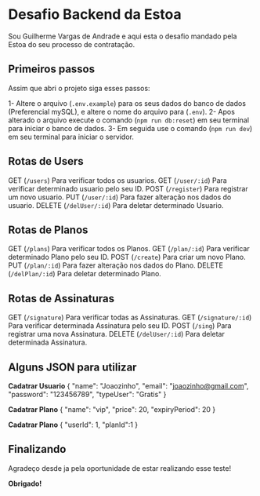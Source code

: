 # Desafio Backend da Estoa

Sou Guilherme Vargas de Andrade e aqui esta o desafio mandado pela Estoa do seu processo de contratação.


## Primeiros passos

Assim que abri o projeto siga esses passos:

1- Altere o arquivo (`.env.example`) para os seus dados do banco de dados (Preferencial mySQL), e altere o nome do arquivo para (`.env`).
2- Apos alterado o arquivo  execute o comando (`npm run db:reset`) em seu terminal para iniciar o banco de dados.
3- Em seguida use o comando (`npm run dev`) em seu terminal para iniciar o servidor.

## Rotas de Users

GET (`/users`) Para verificar todos os usuarios.
GET (`/user/:id`) Para verificar determinado usuario pelo seu ID.
POST (`/register`) Para registrar um novo usuario.
PUT (`/user/:id`) Para fazer alteração nos dados do usuario.
DELETE (`/delUser/:id`) Para deletar determinado Usuario.

## Rotas de Planos

GET (`/plans`) Para verificar todos os Planos.
GET (`/plan/:id`) Para verificar determinado Plano pelo seu ID.
POST (`/create`) Para criar um novo Plano.
PUT (`/plan/:id`) Para fazer alteração nos dados do Plano.
DELETE (`/delPlan/:id`) Para deletar determinado Plano.

## Rotas de Assinaturas

GET (`/signature`) Para verificar todas as Assinaturas.
GET (`/signature/:id`) Para verificar determinada Assinatura pelo seu ID.
POST (`/sing`) Para registrar uma nova Assinatura.
DELETE (`/delUser/:id`) Para deletar determinada Assinatura.


## Alguns JSON para utilizar

**Cadatrar Usuario**
{
	"name": "Joaozinho",
	"email": "joaozinho@gmail.com",
	"password": "123456789",
	"typeUser": "Gratis"
}

**Cadatrar Plano**
{
	"name": "vip",
	"price": 20,
	"expiryPeriod": 20
}

**Cadatrar Plano**
{
	"userId": 1,
	"planId":1
}

## Finalizando

Agradeço desde ja pela oportunidade de estar realizando esse teste!

**Obrigado!**